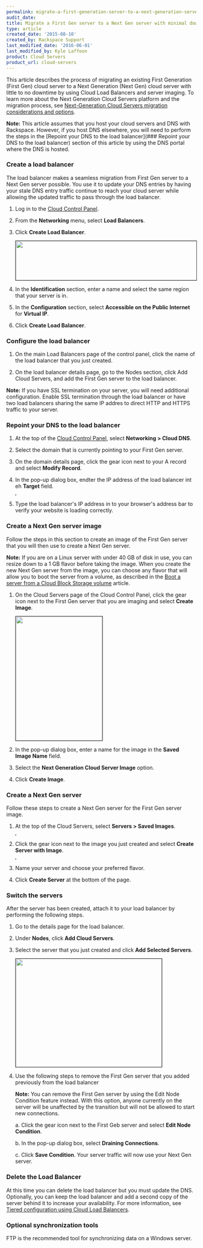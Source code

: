 ```yaml
---
permalink: migrate-a-first-generation-server-to-a-next-generation-server-with-minimal-downtime/
audit_date:
title: Migrate a First Gen server to a Next Gen server with minimal downtime
type: article
created_date: '2015-08-10'
created_by: Rackspace Support
last_modified_date: '2016-06-01'
last_modified_by: Kyle Laffoon
product: Cloud Servers
product_url: cloud-servers
---
```


This article describes the process of migrating an existing First Generation (First Gen) cloud server to a Next Generation (Next Gen) cloud server with little to no downtime by using Cloud Load Balancers and server imaging. To learn more about the Next Generation Cloud Servers platform and the migration process, see [Next-Generation Cloud Servers migration considerations and options](/how-to/next-generation-cloud-servers-migration-considerations-and-options).

**Note:** This article assumes that you host your cloud servers and DNS with Rackspace. However, if you host DNS elsewhere, you will need to perform the steps in the  [Repoint your DNS to the load balancer](### Repoint your DNS to the load balancer) section of this article by using the DNS portal where the DNS is hosted.

### Create a load balancer

The load balancer makes a seamless migration from First Gen server to a Next Gen server possible. You use it to update your DNS entries by having your stale DNS entry traffic continue to reach your cloud server while allowing the updated traffic to pass through the load balancer.

1. Log in to the [Cloud Control Panel](https://mycloud.rackspace.com).

2. From the **Networking** menu, select **Load Balancers**.

3. Click **Create Load Balancer**.

   <img src="{% asset_path cloud-servers/migrate-a-first-generation-server-to-a-next-generation-server-with-minimal-downtime/1941-2_0.png %}" width="520" height="104" border="1" alt=""  />

4. In the **Identification** section, enter a name and select the same region that your server is in.

5. In the **Configuration** section, select **Accessible on the Public Internet** for **Virtual IP**.

6. Click **Create Load Balancer**.

### Configure the load balancer

1.	On the main Load Balancers page of the control panel, click the name of the load balancer that you just created.

2.	On the load balancer details page, go to the Nodes section, click Add Cloud Servers, and add the First Gen server to the load balancer.

**Note:** If you have SSL termination on your server, you will need additional configuration. Enable SSL termination through the load balancer or have two load balancers sharing the same IP addres to direct HTTP and HTTPS traffic to your server.

### Repoint your DNS to the load balancer

1. At the top of the [Cloud Control Panel](https://mycloud.rackspace.com/), select **Networking > Cloud DNS**.

2. Select the domain that is currently pointing to your First Gen server.

3. On the domain details page, click the gear icon next to your A record and select **Modify Record**.

4. In the pop-up dialog box, endter the IP address of the load balancer int eh **Target** field.

    <img src="{% asset_path cloud-servers/migrate-a-first-generation-server-to-a-next-generation-server-with-minimal-downtime/4782-7_0.png %}" border="1" alt=""  />

5. Type the load balancer's IP address in to your browser's address bar to verify your website is loading correctly.

### Create a Next Gen server image

Follow the steps in this section to create an image of the First Gen server that you will then use to create a Next Gen server.

   **Note:** If you are on a Linux server with under 40 GB of disk in use, you can resize down to a 1 GB flavor before taking the image. When you create the new Next Gen server from the image, you can choose any flavor that will allow you to boot the server from a volume, as described in the [Boot a server from a Cloud Block Storage volume](/how-to/boot-a-server-from-a-cloud-block-storage-volume) article.

1. On the Cloud Servers page of the Cloud Control Panel, click the gear icon next to the First Gen server that you are imaging and select **Create Image**.

   <img src="{% asset_path cloud-servers/migrate-a-first-generation-server-to-a-next-generation-server-with-minimal-downtime/4782-5_0.png %}" width="230" height="329" border="1" alt=""  />

2. In the pop-up dialog box, enter a name for the image in the **Saved Image Name** field.

3. Select the **Next Generation Cloud Server Image** option.

4. Click **Create Image**.

### Create a Next Gen server

Follow these steps to create a Next Gen server for the First Gen server image.

1. At the top of the Cloud Servers, select **Servers > Saved Images**.

   <img src="{% asset_path cloud-servers/migrate-a-first-generation-server-to-a-next-generation-server-with-minimal-downtime/4782-7_0.png %}" border="1" alt=""  />

2. Click the gear icon next to the image you just created and select **Create Server with Image**.

    <img src="{% asset_path cloud-servers/migrate-a-first-generation-server-to-a-next-generation-server-with-minimal-downtime/4782-8_0.png %}" border="1" alt=""  />

3. Name your server and choose your preferred flavor.

4. Click **Create Server** at the bottom of the page.

### Switch the servers

After the server has been created, attach it to your load balancer by performing the following steps.

1. Go to the details page for the load balancer.

2. Under **Nodes**, click **Add Cloud Servers**.

3. Select the server that you just created and click **Add Selected Servers**.

    <img src="{% asset_path cloud-servers/migrate-a-first-generation-server-to-a-next-generation-server-with-minimal-downtime/4782-11_0.png %}" width="388" height="287" border="1" alt=""  />

4. Use the following steps to remove the First Gen server that you added previously from the load balancer

   **Note:** You can remove the First Gen server by using the Edit Node Condition feature instead. With this option, anyone currently on the server will be unaffected by the transition but will not be allowed to start new connections.

   a. Click the gear icon next to the First Geb server and select **Edit Node Condition**.

   b. In the pop-up dialog box, select **Draining Connections**.

   c. Click **Save Condition**.
   Your server traffic will now use your Next Gen server.

### Delete the Load Balancer

At this time you can delete the load balancer but you must update the DNS. Optionally, you can keep the load balancer and add a second copy of the server behind it to increase your availability. For more information, see [Tiered configuration using Cloud Load Balancers](https://support.rackspace.com/how-to/tiered-configuration-using-cloud-load-balancers/).

### Optional synchronization tools

FTP is the recommended tool for synchronizing data on a Windows server.
